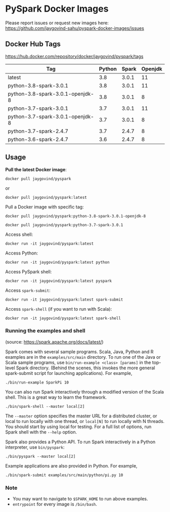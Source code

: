 # PySpark Docker Images

Please report issues or request new images here:<br/>
https://github.com/jaygovind-sahu/pyspark-docker-images/issues

## Docker Hub Tags

https://hub.docker.com/repository/docker/jaygovind/pyspark/tags

| Tag                              | Python | Spark | Openjdk   |
|----------------------------------|--------|-------|-----------|
| latest                           | 3.8    | 3.0.1 | 11        |
| python-3.8-spark-3.0.1           | 3.8    | 3.0.1 | 11        |
| python-3.8-spark-3.0.1-openjdk-8 | 3.8    | 3.0.1 | 8         |
| python-3.7-spark-3.0.1           | 3.7    | 3.0.1 | 11        |
| python-3.7-spark-3.0.1-openjdk-8 | 3.7    | 3.0.1 | 8         |
| python-3.7-spark-2.4.7           | 3.7    | 2.4.7 | 8         |
| python-3.6-spark-2.4.7           | 3.6    | 2.4.7 | 8         |

## Usage

**Pull the latest Docker image**:
```shell
docker pull jaygovind/pyspark
```
or
```shell
docker pull jaygovind/pyspark:latest
```

Pull a Docker image with specific tag:
```shell
docker pull jaygovind/pyspark:python-3.8-spark-3.0.1-openjdk-8
```
```shell
docker pull jaygovind/pyspark:python-3.7-spark-3.0.1
```

Access shell:
```shell
docker run -it jaygovind/pyspark:latest
```

Access Python:
```shell
docker run -it jaygovind/pyspark:latest python
```

Access PySpark shell:
```shell
docker run -it jaygovind/pyspark:latest pyspark
```

Access `spark-submit`:
```shell
docker run -it jaygovind/pyspark:latest spark-submit
```

Access `spark-shell` (if you want to run with Scala):
```shell
docker run -it jaygovind/pyspark:latest spark-shell
```

### Running the examples and shell
(source: https://spark.apache.org/docs/latest/)

Spark comes with several sample programs. Scala, Java, Python and R examples are in the 
`examples/src/main` directory. To run one of the Java or Scala sample programs, use 
`bin/run-example <class> [params]` in the top-level Spark directory. (Behind the scenes, 
this invokes the more general spark-submit script for launching applications). For example,

```shell
./bin/run-example SparkPi 10
```
You can also run Spark interactively through a modified version of the Scala shell. This 
is a great way to learn the framework.

```shell
./bin/spark-shell --master local[2]
```
The `--master` option specifies the master URL for a distributed cluster, or local to run locally 
with one thread, or `local[N]` to run locally with N threads. You should start by using local for 
testing. For a full list of options, run Spark shell with the `--help` option.

Spark also provides a Python API. To run Spark interactively in a Python interpreter, use 
`bin/pyspark`:

```shell
./bin/pyspark --master local[2]
```
Example applications are also provided in Python. For example,

```shell
./bin/spark-submit examples/src/main/python/pi.py 10
```

### Note
* You may want to navigate to `$SPARK_HOME` to run above examples.
* `entrypoint` for every image is `/bin/bash`.
